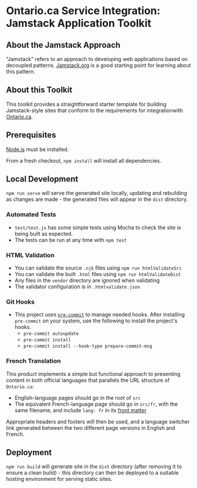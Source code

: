 # Ontario.ca Service Integration: Jamstack Application Toolkit

## About the Jamstack Approach

"Jamstack" refers to an approach to developing web applications based on decoupled patterns. [Jamstack.org](https://jamstack.org/) is a good starting point for learning about this pattern.

## About this Toolkit

This toolkit provides a straightforward starter template for building Jamstack-style sites that conform to the requirements for integrationwith [Ontario.ca](https://ontario.ca).

## Prerequisites

[Node.js](https://nodejs.org/en/) must be installed.

From a fresh checkout, `npm install` will install all dependencies.

## Local Development

`npm run serve` will serve the generated site locally, updating and rebuilding as changes are made - the generated files will appear in the `dist` directory.

### Automated Tests

* `test/test.js` has some simple tests using Mocha to check the site is being built as expected.
* The tests can be run at any time with `npm test`

### HTML Validation

* You can validate the source `.njk` files using `npm run htmlValidateSrc`
* You can validate the built `.html` files using `npm run htmlValidateDist`
* Any files in the `vendor` directory are ignored when validating
* The validator configuration is in `.htmlvalidate.json`

### Git Hooks

* This project uses [`pre-commit`](https://pre-commit.com/) to manage needed hooks. After installing `pre-commit` on your system, use the following to install the project's hooks.
    * `pre-commit autoupdate`
    * `pre-commit install`
    * `pre-commit install --hook-type prepare-commit-msg`

### French Translation

This product implements a simple but functional approach to presenting content in both official languages that parallels the URL structure of `Ontario.ca`:

* English-language pages should go in the root of `src`
* The equivalent French-language page should go in `src/fr`, with the same filename, and include `lang: fr` in its [front matter](https://www.11ty.dev/docs/data-frontmatter/)

Appropriate headers and footers will then be used, and a language switcher link generated between the two different page versions in English and French.

## Deployment

`npm run build` will generate site in the `dist` directory (after removing it to ensure a clean build) - this directory can then be deployed to a suitable hosting environment for serving static sites.
